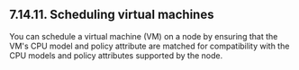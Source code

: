 ## 7.14.11. Scheduling virtual machines

You can schedule a virtual machine (VM) on a node by ensuring that the VM's CPU model and policy attribute are matched for compatibility with the CPU models and policy attributes supported by the node.

